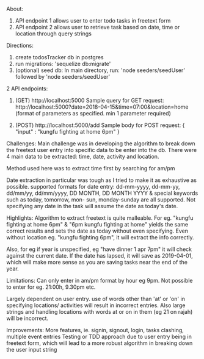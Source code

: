 About:
1. API endpoint 1 allows user to enter todo tasks in freetext form
2. API endpoint 2 allows user to retrieve task based on date, time or location through query strings


Directions:

1. create todosTracker db in postgres
2. run migrations: 'sequelize db:migrate'
3. (optional) seed db:
In main directory, run: 'node seeders/seedUser' followed by 'node seeders/seedUser'

2 API endpoints:
1. (GET) http://localhost:5000
Sample query for GET request: http://localhost:5000?date=2018-04-15&time=07:00&location=home
(format of parameters as specified. min 1 parameter required)

2. (POST) http://localhost:5000/add 
Sample body for POST request:
{
	"input" : "kungfu fighting at home 6pm"
}

Challenges:
Main challenge was in developing the algorithm to break down the freetext user entry into specific data to be enter into the db. There were 4 main data to be extracted: time, date, activity and location.

Method used here was to extract time first by searching for am/pm


Date extraction in particular was tough as I tried to make it as exhaustive as possible. supported formats for date entry: dd-mm-yyyy, dd-mm-yy, dd/mm/yy, dd/mm/yyyy, DD MONTH, DD MONTH YYYY & special keywords such as today, tomorrow, mon- sun, monday-sunday are all supported. Not specifying any date in the task will assume the date as today's date. 

Highlights:
Algorithm to extract freetext is quite malleable. For eg. "kungfu fighting at home 6pm" & "6pm kungfu fighting at home" yields the same correct results and sets the date as today without even specifying. Even without location eg. "kungfu fighting 6pm", it will extract the info correctly.

Also, for eg if year is unspecified, eg "have dinner 1 apr 7pm" it will check against the current date. If the date has lapsed, it will save as 2019-04-01, which will make more sense as you are saving tasks near the end of the year.

Limitations:
Can only enter in am/pm format by hour eg 9pm. Not possible to enter for eg. 21:00h, 9.30pm etc.

Largely dependent on user entry. use of words other than 'at' or 'on' in specifying locations/ activities will result in incorrect entries. Also large strings and handling locations with words at or on in them (eg 21 on rajah) will be incorrect.

Improvements:
More features, ie. signin, signout, login, tasks clashing, multiple event entries
Testing or TDD approach due to user entry being in freetext form, which will lead to a more robust algorithm in breaking down the user input string


